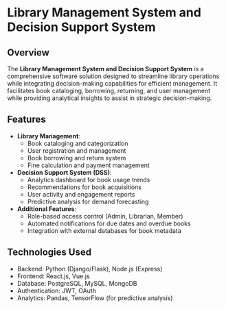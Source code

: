 # Library Management System and Decision Support System

## Overview
The **Library Management System and Decision Support System** is a comprehensive software solution designed to streamline library operations while integrating decision-making capabilities for efficient management. It facilitates book cataloging, borrowing, returning, and user management while providing analytical insights to assist in strategic decision-making.

## Features
- **Library Management**:
  - Book cataloging and categorization
  - User registration and management
  - Book borrowing and return system
  - Fine calculation and payment management
- **Decision Support System (DSS)**:
  - Analytics dashboard for book usage trends
  - Recommendations for book acquisitions
  - User activity and engagement reports
  - Predictive analysis for demand forecasting
- **Additional Features**:
  - Role-based access control (Admin, Librarian, Member)
  - Automated notifications for due dates and overdue books
  - Integration with external databases for book metadata

## Technologies Used
- Backend: Python (Django/Flask), Node.js (Express)
- Frontend: React.js, Vue.js
- Database: PostgreSQL, MySQL, MongoDB
- Authentication: JWT, OAuth
- Analytics: Pandas, TensorFlow (for predictive analysis)
